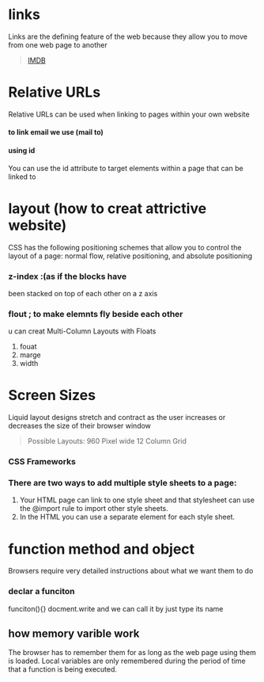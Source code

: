 # links 
Links are the defining feature of the web because they allow you to move from one web page to another
> <a href="http://www.imdb.com">IMDB</a>
# Relative URLs
Relative URLs can be used when linking to pages within your own website
#### to link email we use (mail to)
#### using id 
You can use the id attribute to target elements within a page that can be linked to

# layout (how to creat attrictive website)

CSS has the following positioning schemes that allow you to control the layout of a page: normal flow, relative positioning, and absolute positioning
### z-index :(as if the blocks have
been stacked on top of each other on a z axis
### flout ; to make elemnts fly beside each other
u can creat Multi-Column Layouts with Floats
1. fouat 
2. marge 
3. width

# Screen Sizes
Liquid layout designs stretch and contract as the user increases or decreases the size of their browser window 

> Possible Layouts: 960 Pixel wide 12 Column Grid
### CSS Frameworks
### There are two ways to add multiple style sheets to a page:
1. Your HTML page can link to one style sheet and that stylesheet can use the @import rule to import other style sheets.
2. In the HTML you can use a separate <link> element for each style sheet.

# function method and object 
Browsers require very detailed instructions about what we want them to do
### declar a funciton 
funciton(){} docment.write
and we can call it by just type its name 
## how memory varible work 
The browser has to remember them for as long as the web page using them is loaded. Local variables are only remembered during the period of time that a function is being executed.
